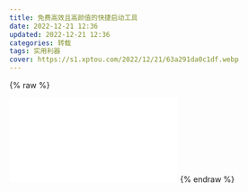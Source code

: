 ```yaml
---
title: 免费高效且高颜值的快捷启动工具
date: 2022-12-21 12:36
updated: 2022-12-21 12:36
categories: 转载
tags: 实用利器
cover: https://s1.xptou.com/2022/12/21/63a291da0c1df.webp
---
```


{% raw %}

<iframe src="//player.bilibili.com/player.html?aid=733117789&bvid=BV1fD4y1e7M4&cid=905407270&page=1" scrolling="no" border="0" frameborder="no" framespacing="0" allowfullscreen="true"> </iframe>
{% endraw %}
